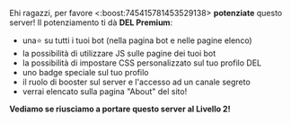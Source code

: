 Ehi ragazzi, per favore <:boost:745415781453529138> **potenziate** questo server! Il potenziamento ti dà **DEL Premium**:
- una⭐ su tutti i tuoi bot (nella pagina bot e nelle pagine elenco)
- la possibilità di utilizzare JS sulle pagine dei tuoi bot
- la possibilità di impostare CSS personalizzato sul tuo profilo DEL
- uno badge speciale sul tuo profilo
- il ruolo di booster sul server e l'accesso ad un canale segreto
- verrai elencato sulla pagina "About" del sito!

__Vediamo se riusciamo a portare questo server al Livello 2!__